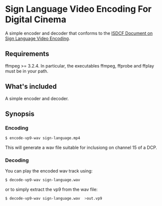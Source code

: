 # Sign Language Video Encoding For Digital Cinema

A simple encoder and decoder that conforms to the [ISDCF Document on Sign Language Video Encoding](http://isdcf.com/papers/ISDCF-Doc13-Sign-Language-Video-Encoding-for-Digital-Cinema.pdf).

## Requirements
ffmpeg >= 3.2.4. In particular, the executables ffmpeg, ffprobe and ffplay must be in your path.

## What's included

A simple encoder and decoder.

## Synopsis

### Encoding

```bash
$ encode-vp9-wav sign-language.mp4
```

This will generate a wav file suitable for inclusiong on channel 15 of a DCP.

### Decoding

You can play the encoded wav track using:

```bash
$ decode-vp9-wav sign-language.wav
```

or to simply extract the vp9 from the wav file:

```bash
$ decode-vp9-wav sign-language.wav  >out.vp9
```
